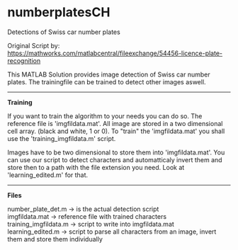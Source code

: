 # numberplatesCH
Detections of Swiss car number plates

Original Script by: https://mathworks.com/matlabcentral/fileexchange/54456-licence-plate-recognition

This MATLAB Solution provides image detection of Swiss car number plates. The trainingfile can be trained to detect other images aswell. 
<hr>
<b> Training </b>

If you want to train the algorithm to your needs you can do so. The reference file is 'imgfildata.mat'. All image are stored in a two dimensional cell array. (black and white, 1 or 0). To "train" the 'imgfildata.mat' you shall use the 'training_imgfildata.m' script.

Images have to be two dimensional to store them into 'imgfildata.mat'. You can use our script to detect characters and automatticaly invert them and store then to a path with the file extension you need. Look at 'learning_edited.m' for that.

<hr>
<b> Files </b>

number_plate_det.m -> is the actual detection script <br>
imgfildata.mat -> reference file with trained characters <br>
training_imgfildata.m -> script to write into imgfildata.mat <br>
learning_edited.m -> script to parse all characters from an image, invert them and store them individually <br>
